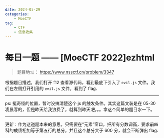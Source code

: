 ```yaml
---
date: 2024-05-29
categories: 
    - MoeCTF
tag:
    - CTF
    - 信息收集
---
```


# 每日一题 —— [MoeCTF 2022]ezhtml

> 题目地址： https://www.nssctf.cn/problem/3347

<!-- more -->

根据题目描述，我们打开 f12 查看源代码，看到最底下引入了 `evil.js` 文件。我们在左侧打开引用的 `evil.js` 文件，看到了 flag. 

---
ps: 挺奇怪的位置，暂时没搞清楚这个 js 的触发条件。其实这篇文装是在 05-30 凌晨写的，但是昨天给我浪费了，就算到昨天吧。。。拿这个简单的题目水一下。

---
更新：作为这道题本来的意思，只需要在“元素”窗口，把所有分数调高，要求前四科的成绩相加等于第五行的总分，并且这个总分大于 600 分，就会不断弹出 flag.